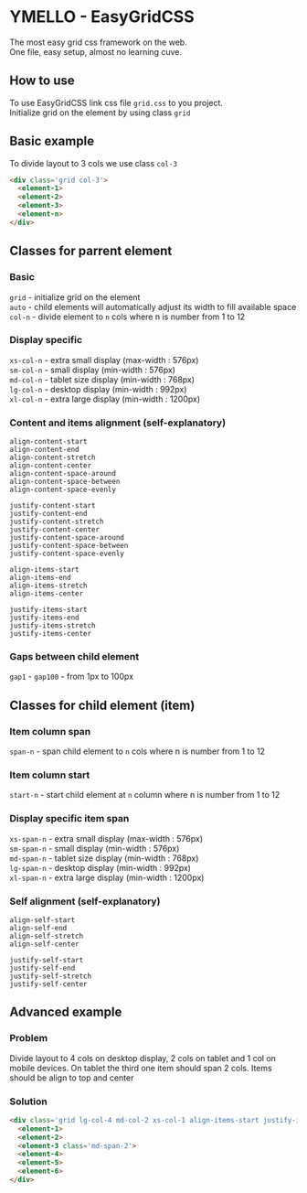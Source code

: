 # YMELLO - EasyGridCSS

The most easy grid css framework on the web.  
One file, easy setup, almost no learning cuve.  

## How to use

To use EasyGridCSS link css file `grid.css` to you project.  
Initialize grid on the element by using class `grid`  

## Basic example

To divide layout to 3 cols we use class `col-3`  

```html
<div class='grid col-3'>
  <element-1>
  <element-2>
  <element-3>
  <element-n>
</div>
```

## Classes for parrent element
### Basic
`grid` - initialize grid on the element  
`auto` - child elements will automatically adjust its width to fill available space
`col-n` - divide element to `n` cols where n is number from 1 to 12  

### Display specific
`xs-col-n` - extra small display (max-width : 576px)  
`sm-col-n` - small display (min-width : 576px)  
`md-col-n` - tablet size display (min-width : 768px)  
`lg-col-n` - desktop display (min-width : 992px)  
`xl-col-n` - extra large display (min-width : 1200px)  

### Content and items alignment (self-explanatory)
`align-content-start`  
`align-content-end`  
`align-content-stretch`  
`align-content-center`  
`align-content-space-around`  
`align-content-space-between`  
`align-content-space-evenly`  

`justify-content-start`  
`justify-content-end`  
`justify-content-stretch`  
`justify-content-center`  
`justify-content-space-around`  
`justify-content-space-between`  
`justify-content-space-evenly`  

`align-items-start`  
`align-items-end`  
`align-items-stretch`  
`align-items-center`  

`justify-items-start`  
`justify-items-end`  
`justify-items-stretch`  
`justify-items-center`  

### Gaps between child element
`gap1` - `gap100` - from 1px to 100px  

## Classes for child element (item)
### Item column span
`span-n` - span child element to `n` cols where n is number from 1 to 12  

### Item column start
`start-n` - start child element at `n` column where n is number from 1 to 12

### Display specific item span
`xs-span-n` - extra small display (max-width : 576px)  
`sm-span-n` - small display (min-width : 576px)  
`md-span-n` - tablet size display (min-width : 768px)  
`lg-span-n` - desktop display (min-width : 992px)  
`xl-span-n` - extra large display (min-width : 1200px) 

### Self alignment (self-explanatory)
`align-self-start`  
`align-self-end`  
`align-self-stretch`  
`align-self-center`  

`justify-self-start`  
`justify-self-end`  
`justify-self-stretch`  
`justify-self-center`

## Advanced example
### Problem
Divide layout to 4 cols on desktop display, 2 cols on tablet and 1 col on mobile devices. On tablet the third one item should span 2 cols. Items should be align to top and center  

### Solution
```html
<div class='grid lg-col-4 md-col-2 xs-col-1 align-items-start justify-items-center'>
  <element-1>
  <element-2>
  <element-3 class='md-span-2'>
  <element-4>
  <element-5>
  <element-6>
</div>
```
